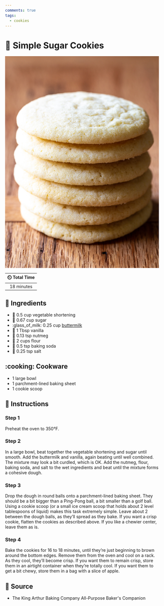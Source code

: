 ```yaml
---
comments: true
tags:
  - cookies
---
```

# :cookie: Simple Sugar Cookies

![Simple Sugar Cookies](../assets/images/simple-sugar-cookies.jpg)

| :timer_clock: Total Time |
|:-----------------------: |
| 18 minutes |

## :salt: Ingredients

- :carrot: 0.5 cup vegetable shortening
- :candy: 0.67 cup sugar
- :glass_of_milk: 0.25 cup [buttermilk][1]
- :icecream: 1 Tbsp vanilla
- :chestnut: 0.13 tsp nutmeg
- :ear_of_rice: 2 cups flour
- :cup_with_straw: 0.5 tsp baking soda
- :salt: 0.25 tsp salt

## :cooking: Cookware

- 1 large bowl
- 1 parchment-lined baking sheet
- 1 cookie scoop

## :pencil: Instructions

### Step 1

Preheat the oven to 350°F.

### Step 2

In a large bowl, beat together the vegetable shortening and sugar until smooth. Add the buttermilk and vanilla, again
beating until well combined. The mixture may look a bit curdled, which is OK. Add the nutmeg, flour, baking soda, and
salt to the wet ingredients and beat until the mixture forms a cohesive dough.

### Step 3

Drop the dough in round balls onto a parchment-lined baking sheet. They should be a bit bigger than a Ping-Pong ball, a
bit smaller than a golf ball. Using a cookie scoop (or a small ice cream scoop that holds about 2 level tablespoons of
liquid) makes this task extremely simple. Leave about 2 between the dough balls, as they’ll spread as they bake. If
you want a crisp cookie, flatten the cookies as described above. If you like a chewier center, leave them as is.

### Step 4

Bake the cookies for 16 to 18 minutes, until they’re just beginning to brown around the bottom edges. Remove them from
the oven and cool on a rack. As they cool, they’ll become crisp. If you want them to remain crisp, store them in an
airtight container when they’re totally cool. If you want them to get a bit chewy, store them in a bag with a slice of
apple.

## :link: Source

- The King Arthur Baking Company All-Purpose Baker's Companion

[1]: ../ingredients/buttermilk.md
